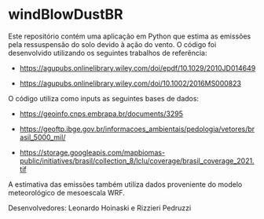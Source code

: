 #                windBlowDustBR

Este repositório contém uma aplicação em Python que estima as emissões pela ressuspensão do solo devido à ação do vento. O código foi desenvolvido utilizando os seguintes trabalhos de referência:

- https://agupubs.onlinelibrary.wiley.com/doi/epdf/10.1029/2010JD014649

- https://agupubs.onlinelibrary.wiley.com/doi/10.1002/2016MS000823

O código utiliza como inputs as seguintes bases de dados:

- https://geoinfo.cnps.embrapa.br/documents/3295

- https://geoftp.ibge.gov.br/informacoes_ambientais/pedologia/vetores/brasil_5000_mil/

- https://storage.googleapis.com/mapbiomas-public/initiatives/brasil/collection_8/lclu/coverage/brasil_coverage_2021.tif


A estimativa das emissões também utiliza dados proveniente do modelo meteorológico de mesoescala WRF. 


Desenvolvedores: Leonardo Hoinaski e Rizzieri Pedruzzi


